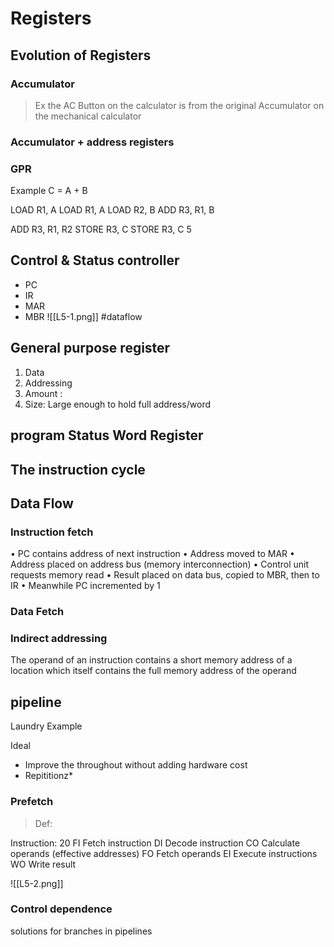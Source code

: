 # Registers

## Evolution of Registers
### Accumulator 
>Ex the AC Button on the calculator is from the original Accumulator on the mechanical calculator 

### Accumulator + address registers 


### GPR


Example C = A + B

LOAD R1, A 
LOAD R1, A
LOAD R2, B 
ADD R3, R1, B

ADD R3, R1, R2 
STORE R3, C
STORE R3, C 5


## Control & Status controller
* PC
* IR 
* MAR
* MBR
![[L5-1.png]]
#dataflow 

## General purpose register 
1. Data 
2. Addressing 
3. Amount : 
4. Size: Large enough to hold full address/word 

## program Status Word Register 


## The instruction cycle 

## Data Flow 
### Instruction fetch
•
PC contains address of next instruction
•
Address moved to MAR
•
Address placed on address bus (memory interconnection)
•
Control unit requests memory read
•
Result placed on data bus, copied to MBR, then to IR
•
Meanwhile PC incremented by 1

### Data Fetch



### Indirect addressing
The operand of an instruction contains a short memory address of a location which itself contains the full memory address of the operand

## pipeline

Laundry Example


Ideal 
* Improve the throughout without adding hardware cost
* Repititionz*

### Prefetch

>Def:

Instruction:
20
FI Fetch instruction
DI Decode instruction
CO Calculate operands (effective addresses)
FO Fetch operands
EI Execute instructions
WO Write result

![[L5-2.png]]
### Control dependence

solutions for branches in pipelines 
